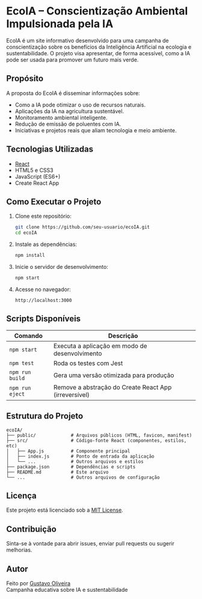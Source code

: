 # EcoIA – Conscientização Ambiental Impulsionada pela IA

EcoIA é um site informativo desenvolvido para uma campanha de conscientização sobre os benefícios da Inteligência Artificial na ecologia e sustentabilidade. O projeto visa apresentar, de forma acessível, como a IA pode ser usada para promover um futuro mais verde.

## Propósito

A proposta do EcoIA é disseminar informações sobre:

- Como a IA pode otimizar o uso de recursos naturais.
- Aplicações da IA na agricultura sustentável.
- Monitoramento ambiental inteligente.
- Redução de emissão de poluentes com IA.
- Iniciativas e projetos reais que aliam tecnologia e meio ambiente.

## Tecnologias Utilizadas

- [React](https://reactjs.org/)
- HTML5 e CSS3
- JavaScript (ES6+)
- Create React App

## Como Executar o Projeto

1. Clone este repositório:
   ```bash
   git clone https://github.com/seu-usuario/ecoIA.git
   cd ecoIA
   ```

2. Instale as dependências:
   ```bash
   npm install
   ```

3. Inicie o servidor de desenvolvimento:
   ```bash
   npm start
   ```

4. Acesse no navegador:
   ```
   http://localhost:3000
   ```

## Scripts Disponíveis

| Comando           | Descrição                                  |
|------------------|----------------------------------------------|
| `npm start`      | Executa a aplicação em modo de desenvolvimento |
| `npm test`       | Roda os testes com Jest                     |
| `npm run build`  | Gera uma versão otimizada para produção     |
| `npm run eject`  | Remove a abstração do Create React App (irreversível) |

## Estrutura do Projeto

```
ecoIA/
├── public/             # Arquivos públicos (HTML, favicon, manifest)
├── src/                # Código-fonte React (componentes, estilos, etc)
│   ├── App.js          # Componente principal
│   ├── index.js        # Ponto de entrada da aplicação
│   └── ...             # Outros arquivos e estilos
├── package.json        # Dependências e scripts
├── README.md           # Este arquivo
└── ...                 # Outros arquivos de configuração
```

## Licença

Este projeto está licenciado sob a [MIT License](LICENSE).

## Contribuição

Sinta-se à vontade para abrir issues, enviar pull requests ou sugerir melhorias.

## Autor

Feito por [Gustavo Oliveira](https://github.com/oliverbaggins)  
Campanha educativa sobre IA e sustentabilidade
